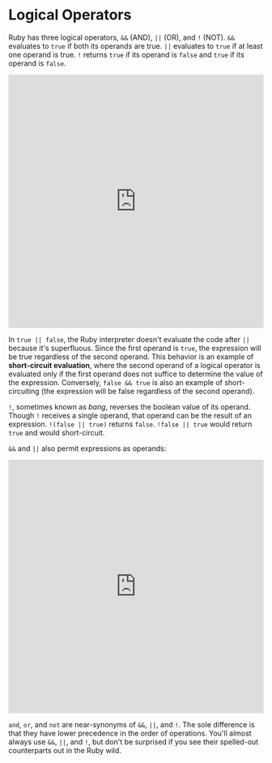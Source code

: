 # Logical Operators

Ruby has three logical operators, `&&` (AND), `||` (OR), and `!` (NOT). `&&`
evaluates to `true` if both its operands are true. `||` evaluates to `true` if
at least one operand is true. `!` returns `true` if its operand is `false` and
`true` if its operand is `false`.

<iframe frameborder="0" width="100%" height="500px" src="https://repl.it/GD3i/56?lite=true"></iframe>

In `true || false`, the Ruby interpreter doesn't evaluate the code after `||`
because it's superfluous. Since the first operand is `true`, the expression will
be true regardless of the second operand. This behavior is an example of
**short-circuit evaluation**, where the second operand of a logical operator is
evaluated only if the first operand does not suffice to determine the value of
the expression. Conversely, `false && true` is also an example of
short-circuiting (the expression will be false regardless of the second
operand).

`!`, sometimes known as _bang_, reverses the boolean value of its operand.
Though `!` receives a single operand, that operand can be the result of an
expression. `!(false || true)` returns `false`. `!false || true` would return
`true` and would short-circuit.

`&&` and `||` also permit expressions as operands:

<iframe frameborder="0" width="100%" height="500px" src="https://repl.it/GD3i/57?lite=true"></iframe>

`and`, `or`, and `not` are near-synonyms of `&&`, `||`, and `!`. The sole
difference is that they have lower precedence in the order of operations. You'll
almost always use `&&`, `||`, and `!`, but don't be surprised if you see their
spelled-out counterparts out in the Ruby wild.  
